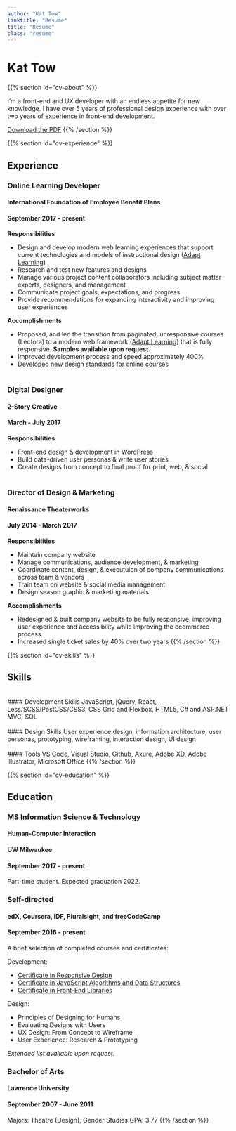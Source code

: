 ```yaml
---
author: "Kat Tow"
linktitle: "Resume"
title: "Resume"
class: "resume"
---
```


# Kat Tow
{{% section id="cv-about" %}}

I’m a front-end and UX developer with an endless appetite for new knowledge. I have over 5 years of professional design experience with over two years of experience in front-end development.

<a href="/ResumeTow.pdf">Download the PDF</a>
{{% /section %}}

{{% section id="cv-experience" %}}

## Experience

### Online Learning Developer

#### International Foundation of Employee Benefit Plans

#### September 2017 - present

**Responsibilities**

- Design and develop modern web learning experiences that support current technologies and models of instructional design (<a href="https://www.adaptlearning.org/">Adapt Learning</a>)
- Research and test new features and designs
- Manage various project content collaborators including subject matter experts, designers, and management
- Communicate project goals, expectations, and progress
- Provide recommendations for expanding interactivity and improving user experiences

**Accomplishments**

- Proposed, and led the transition from paginated, unresponsive courses (Lectora) to a modern web framework (<a href="https://www.adaptlearning.org/">Adapt Learning</a>) that is fully responsive. **Samples available upon request.**
- Improved development process and speed approximately 400%
- Developed new design standards for online courses
  <br>
  <br>

### Digital Designer

#### 2-Story Creative

#### March - July 2017

**Responsibilities**

- Front-end design & development in WordPress
- Build data-driven user personas & write user stories
- Create designs from concept to final proof for print, web, & social
  <br>
  <br>

### Director of Design & Marketing

#### Renaissance Theaterworks

#### July 2014 - March 2017

**Responsibilities**

- Maintain company website
- Manage communications, audience development, & marketing
- Coordinate content, design, & executuion of company communications across team & vendors
- Train team on website & social media management
- Design season graphic & marketing materials

**Accomplishments**

- Redesigned & built company website to be fully responsive, improving user experience and accessibility while improving the ecommerce process.
- Increased single ticket sales by 40% over two years
  {{% /section %}}

{{% section id="cv-skills" %}}

## Skills

<br>
#### Development Skills
JavaScript, jQuery, React, Less/SCSS/PostCSS/CSS3, CSS Grid and Flexbox, HTML5, C# and ASP.NET MVC, SQL
<br>
<br>
#### Design Skills
User experience design, information architecture, user personas, prototyping, wireframing, interaction design, UI design
<br>
<br>
#### Tools
VS Code, Visual Studio, Github, Axure, Adobe XD, Adobe Illustrator, Microsoft Office
{{% /section %}}

{{% section id="cv-education" %}}

## Education

### MS Information Science & Technology

#### Human-Computer Interaction

#### UW Milwaukee

#### September 2017 - present

Part-time student. Expected graduation 2022.

### Self-directed

#### edX, Coursera, IDF, Pluralsight, and freeCodeCamp

#### September 2016 - present

A brief selection of completed courses and certificates:

Development:

- <a href="https://www.freecodecamp.org/certification/kattow88/responsive-web-design" target="_blank">Certificate in Responsive Design</a>
- <a href="https://www.freecodecamp.org/certification/kattow88/javascript-algorithms-and-data-structures" target="_blank">Certificate in JavaScript Algorithms and Data Structures</a>
- <a href="https://www.freecodecamp.org/certification/kattow88/front-end-libraries" target="_blank">Certificate in Front-End Libraries</a>

Design:

- Principles of Designing for Humans
- Evaluating Designs with Users
- UX Design: From Concept to Wireframe
- User Experience: Research & Prototyping

_Extended list available upon request._

### Bachelor of Arts

#### Lawrence University

#### September 2007 - June 2011

Majors: Theatre (Design), Gender Studies
GPA: 3.77
{{% /section %}}

